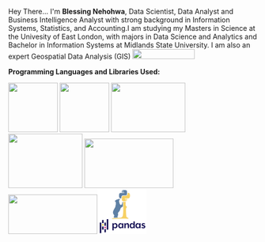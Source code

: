 Hey There...
I'm **Blessing Nehohwa**, Data Scientist, Data Analyst and Business Intelligence Analyst with strong background in Information Systems, Statistics, and Accounting.I am studying my Masters in Science at the Univesity of East London, with majors in Data Science and Analytics and Bachelor in Information Systems at Midlands State University. I am  also an expert Geospatial Data Analysis (GIS)
<img src="https://user-images.githubusercontent.com/82777016/189126432-5f8467e5-b13b-40ec-a103-fa1c55162da9.gif" width="50%" height="50%">


**Programming Languages and Libraries Used:**

<img src="https://user-images.githubusercontent.com/82777016/189127291-492e7117-b84d-49a0-81c4-d45a22c8ec6d.png" width="100" height="100">   <img src="https://upload.wikimedia.org/wikipedia/commons/thumb/3/38/Jupyter_logo.svg/800px-Jupyter_logo.svg.png" width="100" height="100">    <img src="https://images.techhive.com/images/article/2017/01/r_programming_language_abstract_programming_background_thinkstock_3x2_1200x800-100703503-large.jpg?" width="150" height="100">    <img src="https://i0.wp.com/www.complexsql.com/wp-content/uploads/2017/01/sql-logo.jpg?fit=300%2C225&ssl=1" width="150" height="110">    <img src="https://user-images.githubusercontent.com/1217238/65354639-dd928f80-dba4-11e9-833b-bc3e8c6a737d.png" width="180" height="100">   <img src="https://upload.wikimedia.org/wikipedia/fr/thumb/3/37/Logo_Matplotlib.svg/810px-Logo_Matplotlib.svg.png?20140122140654" width="180" height="80"><img src="https://raw.githubusercontent.com/earthinversion/earthinversion-images/main/images/pandas-python.png" width="100" height="90">



